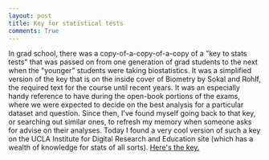 ```yaml
---
layout: post
title: Key for statistical tests
comments: True
---
```


In grad school, there was a copy-of-a-copy-of-a-copy of a "key to stats tests" that was passed on from one generation of grad students to the next when the "younger" students were taking biostatistics. 
It was a simplified version of the key that is on the inside cover of Biometry by Sokal and Rohlf, the required text for the course until recent years.
It was an especially handy reference to have during the open-book portions of the exams, where we were expected to decide on the best analysis for a particular dataset and question. 
Since then, I've found myself going back to that key, or searching out similar ones, to refresh my memory when someone asks for advise on their analyses. Today I found a very cool version of such a key on the UCLA Institute for Digital Research and Education site (which has a wealth of knowledge for stats of all sorts). 
[Here's the key.](http://www.ats.ucla.edu/stat/mult_pkg/whatstat/)
